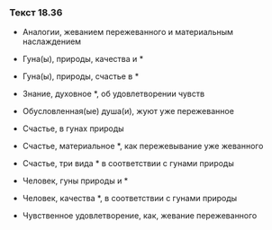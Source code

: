 ### Текст 18.36

- Аналогии, жеванием пережеванного и материальным наслаждением

- Гуна(ы), природы, качества и *

- Гуна(ы), природы, счастье в *

- Знание, духовное *, об удовлетворении чувств

- Обусловленная(ые) душа(и), жуют уже пережеванное

- Счастье, в гунах природы

- Счастье, материальное *, как пережевывание уже жеванного

- Счастье, три вида * в соответствии с гунами природы

- Человек, гуны природы и *

- Человек, качества *, в соответствии с гунами природы

- Чувственное удовлетворение, как, жевание пережеванного
	
